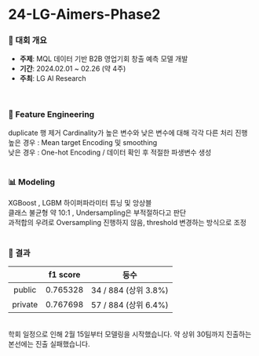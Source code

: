 # 24-LG-Aimers-Phase2
### 📢 대회 개요
- **주제**: MQL 데이터 기반 B2B 영업기회 창출 예측 모델 개발
- **기간**: 2024.02.01 ~ 02.26 (약 4주)
- **주최**: LG AI Research
<br>

### 📝 Feature Engineering
duplicate 행 제거
Cardinality가 높은 변수와 낮은 변수에 대해 각각 다른 처리 진행   
높은 경우 : Mean target Encoding 및 smoothing   
낮은 경우 : One-hot Encoding / 데이터 확인 후 적절한 파생변수 생성   
<br>

### 📊 Modeling 
XGBoost , LGBM 하이퍼파라미터 튜닝 및 앙상블   
클래스 불균형 약 10:1 , Undersampling은 부적절하다고 판단   
과적합의 우려로 Oversampling 진행하지 않음, threshold 변경하는 방식으로 조정   
<br>

### 🏅 결과
|  | f1 score | 등수 |
| :-: | :-: | :-: |
| public | 0.765328 | 34 / 884 (상위 3.8%) |
| private | 0.767698 | 57 / 884 (상위 6.4%) |

<br>
학회 일정으로 인해 2월 15일부터 모델링을 시작했습니다. 약 상위 30팀까지 진출하는 본선에는 진출 실패했습니다.
